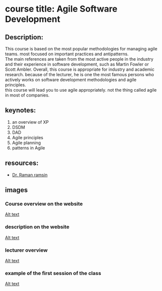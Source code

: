 # course title: Agile Software Development
## Description:
This course is based on the most popular methodologies for managing agile teams. most focused on important practices and antipatterns.<br />
The main references are taken from the most active people in the industry and their experience in software development, such as Martin Fowler or Scott Ambler.
Overall, this course is appropriate for industry and academic research. because of the lecturer, he is one the most famous persons who actively works on software development methodologies and agile principles.<br />
this course will lead you to use agile appropriately. not the thing called agile in most of companies.


## keynotes:
1. an overview of XP
2. DSDM
3. DAD
4. Agile principles
5. Agile planning
6. patterns in Agile

## resources:
- [Dr. Raman ramsin](https://ocw.sharif.ir/course/id/448/)

## images
### Course overview on the website
[Alt text](images/18-23-56.png)

### description on the website
[Alt text](images/21-55-26.png)

### lecturer overview
[Alt text](images/21-55-35.png)
### example of the first session of the class

[Alt text](images/21-56-08.png)

